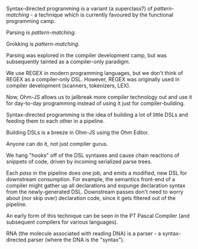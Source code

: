 Syntax-directed programming is a variant (a superclass?) of *pattern-matching* - a technique which is currently favoured by the functional programming camp.

Parsing is *pattern-matching*.

Grokking is *pattern-matching*.

Parsing was explored in the compiler development camp, but was subsequently tainted as a compiler-only paradigm.

We use REGEX in modern programming languages, but we don't think of REGEX as a compiler-only DSL.  However, REGEX was originally used in compiler development (scanners, tokenizers, LEX).

Now, Ohm-JS allows us to jailbreak more compiler technology out and use it for day-to-day programming instead of using it just for compiler-building.

Syntax-directed programming is the idea of building a lot of little DSLs and feeding them to each other in a pipeline.  

Building DSLs is a breeze in Ohm-JS using the Ohm Editor.  

Anyone can do it, not just compiler gurus.

We hang "hooks" off of the DSL syntaxes and cause chain reactions of snippets of code, driven by incoming serialized parse trees.

Each *pass* in the pipeline does one job, and emits a modified, new DSL for downstream consumption.  For example, the semantics front-end of a compiler might gather up all declarations and expunge declaration syntax from the newly-generated DSL.  Downstream passes don't need to worry about (nor skip over) declaration code, since it gets filtered out of the pipeline.

An early form of this technique can be seen in the PT Pascal Compiler (and subsequent compilers for various languages).

RNA (the molecule associated with reading DNA) is a parser - a syntax-directed parser (where the DNA is the "syntax").